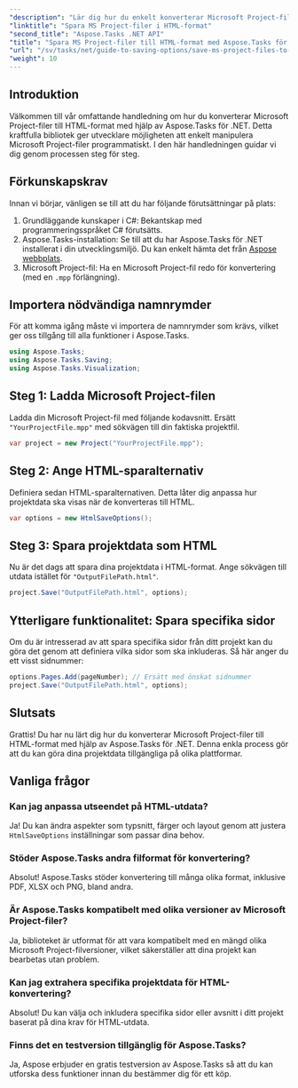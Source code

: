 ```yaml
---
"description": "Lär dig hur du enkelt konverterar Microsoft Project-filer (.mpp) till HTML-format med hjälp av Aspose.Tasks för .NET. Den här omfattande handledningen ger steg-för-steg-instruktioner, inklusive hur du laddar projektfiler, anpassar HTML-utdata och sparar specifika sidor."
"linktitle": "Spara MS Project-filer i HTML-format"
"second_title": "Aspose.Tasks .NET API"
"title": "Spara MS Project-filer till HTML-format med Aspose.Tasks för .NET"
"url": "/sv/tasks/net/guide-to-saving-options/save-ms-project-files-to-html-format/"
"weight": 10
---
```


## Introduktion

Välkommen till vår omfattande handledning om hur du konverterar Microsoft Project-filer till HTML-format med hjälp av Aspose.Tasks för .NET. Detta kraftfulla bibliotek ger utvecklare möjligheten att enkelt manipulera Microsoft Project-filer programmatiskt. I den här handledningen guidar vi dig genom processen steg för steg.

## Förkunskapskrav

Innan vi börjar, vänligen se till att du har följande förutsättningar på plats:

1. Grundläggande kunskaper i C#: Bekantskap med programmeringsspråket C# förutsätts.
2. Aspose.Tasks-installation: Se till att du har Aspose.Tasks för .NET installerat i din utvecklingsmiljö. Du kan enkelt hämta det från [Aspose webbplats](https://www.aspose.com).
3. Microsoft Project-fil: Ha en Microsoft Project-fil redo för konvertering (med en `.mpp` förlängning).

## Importera nödvändiga namnrymder

För att komma igång måste vi importera de namnrymder som krävs, vilket ger oss tillgång till alla funktioner i Aspose.Tasks.

```csharp
using Aspose.Tasks;
using Aspose.Tasks.Saving;
using Aspose.Tasks.Visualization;
```

## Steg 1: Ladda Microsoft Project-filen

Ladda din Microsoft Project-fil med följande kodavsnitt. Ersätt `"YourProjectFile.mpp"` med sökvägen till din faktiska projektfil.

```csharp
var project = new Project("YourProjectFile.mpp");
```

## Steg 2: Ange HTML-sparalternativ

Definiera sedan HTML-sparalternativen. Detta låter dig anpassa hur projektdata ska visas när de konverteras till HTML.

```csharp
var options = new HtmlSaveOptions();
```

## Steg 3: Spara projektdata som HTML

Nu är det dags att spara dina projektdata i HTML-format. Ange sökvägen till utdata istället för `"OutputFilePath.html"`.

```csharp
project.Save("OutputFilePath.html", options);
```

## Ytterligare funktionalitet: Spara specifika sidor

Om du är intresserad av att spara specifika sidor från ditt projekt kan du göra det genom att definiera vilka sidor som ska inkluderas. Så här anger du ett visst sidnummer:

```csharp
options.Pages.Add(pageNumber); // Ersätt med önskat sidnummer
project.Save("OutputFilePath.html", options);
```

## Slutsats

Grattis! Du har nu lärt dig hur du konverterar Microsoft Project-filer till HTML-format med hjälp av Aspose.Tasks för .NET. Denna enkla process gör att du kan göra dina projektdata tillgängliga på olika plattformar.

## Vanliga frågor

### Kan jag anpassa utseendet på HTML-utdata?
Ja! Du kan ändra aspekter som typsnitt, färger och layout genom att justera `HtmlSaveOptions` inställningar som passar dina behov.

### Stöder Aspose.Tasks andra filformat för konvertering?
Absolut! Aspose.Tasks stöder konvertering till många olika format, inklusive PDF, XLSX och PNG, bland andra.

### Är Aspose.Tasks kompatibelt med olika versioner av Microsoft Project-filer?
Ja, biblioteket är utformat för att vara kompatibelt med en mängd olika Microsoft Project-filversioner, vilket säkerställer att dina projekt kan bearbetas utan problem.

### Kan jag extrahera specifika projektdata för HTML-konvertering?
Absolut! Du kan välja och inkludera specifika sidor eller avsnitt i ditt projekt baserat på dina krav för HTML-utdata.

### Finns det en testversion tillgänglig för Aspose.Tasks?
Ja, Aspose erbjuder en gratis testversion av Aspose.Tasks så att du kan utforska dess funktioner innan du bestämmer dig för ett köp.